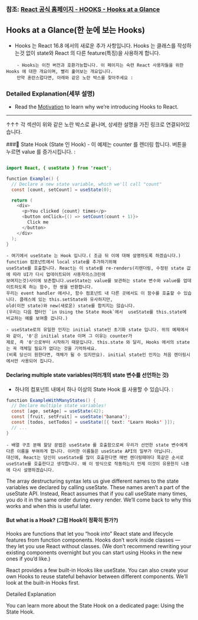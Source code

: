   ### 참조: [React 공식 홈페이지 - HOOKS - Hooks at a Glance]([https://reactjs.org/docs/hooks-intro.html](https://reactjs.org/docs/hooks-overview.html))


## Hooks at a Glance(한 눈에 보는 Hooks)
- Hooks 는 React 16.8 에서의 새로운 추가 사항입니다. Hooks 는 클래스를 작성하는것 없이 state와 React 의 다른 feature(특징)을 사용하게 합니다. 
~~~
    - Hooks는 이전 버전과 호환가능합니다. 이 페이지는 숙련 React 사용자들을 위한 Hooks 에 대한 개요이며, 빨리 훑어보는 개요입니다. 
    만약 혼란스럽다면, 아래와 같은 노란 박스를 찾아주세요 : 
~~~


### Detailed Explanation(세부 설명)
- Read the [Motivation](https://reactjs.org/docs/hooks-intro.html#motivation) to learn why we’re introducing Hooks to React.
-----

↑↑↑ 각 섹션이 위와 같은 노란 박스로 끝나며, 상세한 설명을 가진 링크로 연결되어있습니다.


###📌 State Hook (State 인 Hook)
     - 이 예제는 counter 를 렌더링 합니다. 버튼을 누르면 value 를 증가시킵니다. :
~~~Java Script

import React, { useState } from 'react';

function Example() {
  // Declare a new state variable, which we'll call "count"
  const [count, setCount] = useState(0);

  return (
    <div>
      <p>You clicked {count} times</p>
      <button onClick={() => setCount(count + 1)}>
        Click me
      </button>
    </div>
  );
}
~~~

    - 여기에서 useState 는 Hook 입니다.( 조금 뒤 이에 대해 설명하도록 하겠습니다.) function 컴포넌트에서 local state를 추가하기위해 
    useState를 호출합니다. React는 이 state를 re-renders(리렌더링, 수정된 state 값에 따라 UI가 다시 업데이트되어 사용자의스크린에 
    보여지는것)사이에 보존합니다.useState는 value를 보관하는 state 변수와 value를 업데이트하도록 하는 함수, 한 쌍을 반환합니다. 
    우리는 event handler 에서나, 함수 컴포넌트 내 다른 곳에서도 이 함수를 호출할 수 있습니다. 클래스에 있는 this.setState와 유사하지만,
    old(이전 state)와 new(새로운) state를 합치지는 않습니다. 
    (우리는 다음 챕터인 `in Using the State Hook`에서  useState를 this.state에 비교하는 예를 보여줄 겁니다.)

    - useState로의 유일한 인자는 initial state인 초기화 state 입니다. 위의 예제에서와 같이, '0'은 initial state 이며 그 이유는 counter가
    제로, 즉 '0'으로부터 시작하기 때문입니다. this.state 와 달리, Hooks 에서의 state는 꼭 객체일 필요가 없다는 것을 기억하세요.
    (비록 당신이 원한다면, 객체가 될 수 있지만요). initial state인 인자는 처음 렌더링시에서만 사용되어 집니다.


#### Declaring multiple state variables(여러개의 state 변수를 선언하는 것)
- 하나의 컴포넌트 내에서 하나 이상의 State Hook 를 사용할 수 있습니다. :
~~~Java Script
function ExampleWithManyStates() {
  // Declare multiple state variables!
  const [age, setAge] = useState(42);
  const [fruit, setFruit] = useState('banana');
  const [todos, setTodos] = useState([{ text: 'Learn Hooks' }]);
  // ...
}
~~~
    - 배열 구조 분해 할당 문법은 useState 를 호출함으로써 우리가 선언한 state 변수에게 다른 이름을 부여하게 합니다. 이러한 이름들은 useState API의 일부가 아닙니다.
    대신에, React는 당신이 useState를 많이 호출한다면 매번 렌더링때마다 똑같은 순서로 useState를 호출한다고 생각합니다. 왜 이 방식으로 작동하는지 언제 이것이 유용한지 나중에 다시 설명하겠습니다. 
The array destructuring syntax lets us give different names to the state variables we declared by calling useState. These names aren’t a part of the useState API. Instead, React assumes that if you call useState many times, you do it in the same order during every render. We’ll come back to why this works and when this is useful later.

#### But what is a Hook? (그럼 Hook이 정확히 뭔가?)

Hooks are functions that let you “hook into” React state and lifecycle features from function components. Hooks don’t work inside classes — they let you use React without classes. (We don’t recommend rewriting your existing components overnight but you can start using Hooks in the new ones if you’d like.)

React provides a few built-in Hooks like useState. You can also create your own Hooks to reuse stateful behavior between different components. We’ll look at the built-in Hooks first.

Detailed Explanation

You can learn more about the State Hook on a dedicated page: Using the State Hook.


